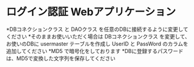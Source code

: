 ログイン認証 Webアプリケーション
============================

*DBコネクションクラス と DAOクラス を任意のDBに接続するように変更してください
*そのままお使いいただく場合は DBコネクションクラス を変更して、お使いのDBに
 usermaster テーブルを作成し UserID と PassWord のカラムを追加してください
*MD5 で暗号化をしております
*DBに登録するパスワードは、MD5で変換した文字列を保存してください
